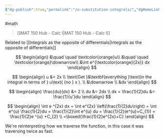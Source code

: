 ```yaml
---
{"dg-publish":true,"permalink":"/u-substitution-integrals/","dgHomeLink":true,"dgPassFrontmatter":false,"dgShowLocalGraph":true}
---
```


#math 
> [[MAT 150 Hub - Calc I|MAT 150 Hub - Calc I]]

Related to [[Integrals as the opposite of differentials|Integrals as the opposite of differentials]]

$$
\begin{align}
&\quad \quad \textcolor{orange}u\\
&\quad \quad \textcolor{orange}\downarrow\\
&\int e^{\textcolor{orange}{2x}} dx
\end{align}
$$

$$
\begin{align}
u &= 2x \\
\text{Get }&\textbf{everything }\text{in the integral in terms of } u\text{ (no } x ). \\
&\downarrow \\
&dx
\end{align}
$$

$$
\begin{align}
\frac{du}{dx} &= 2 \\
du &= 2dx \\
dx = \frac{1}{2}du &= \frac{1}{u'}du
\end{align}
$$

$$
\begin{align}
\int e ^{2x} dx = \int e^{2x} \left(\frac{1}{2}du\right) = \int e^{u} \frac{1}{2}du = \frac{1}{2}\int e^{u} du = \frac{1}{2}(e^{u}+C_{1}) = \frac{1}{2}e ^{u} +C_{2} \\
=\boxed{\frac{1}{2}e^{2x}+C}
\end{align}
$$

We're reinterpreting how we traverse the function, in this case it was traversing twice as fast.